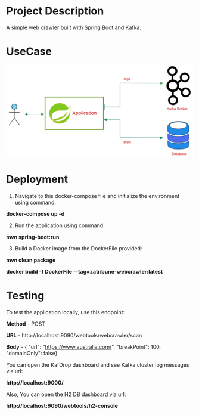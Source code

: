 # Project Description
A simple web crawler built with Spring Boot and Kafka.

# UseCase
![use case](usecase.png)

# Deployment
1. Navigate to this docker-compose file and initialize the environment using command:

**docker-compose up -d**

2. Run the application using command:

**mvn spring-boot:run**

3. Build a Docker image from the DockerFile provided:

**mvn clean package**

**docker build -f DockerFile --tag=zatribune-webcrawler:latest**


# Testing

To test the application locally, use this endpoint:

**Method**  - POST 
 
**URL**  -  http://localhost:9090/webtools/webcrawler/scan	 

**Body** - { "url": "https://www.australia.com/", "breakPoint": 100, "domainOnly": false} 



You can open the KafDrop dashboard and see Kafka cluster log messages via url:

**http://localhost:9000/**


Also, You can open the H2 DB dashboard via url:

**http://localhost:9090/webtools/h2-console**

